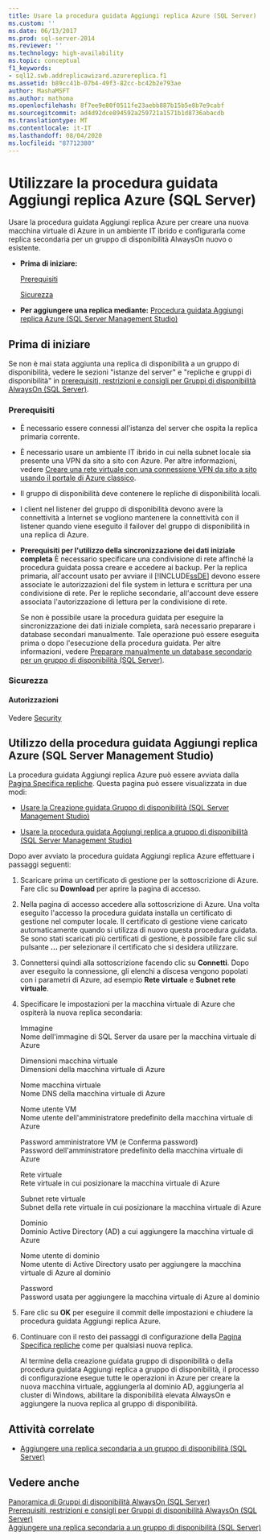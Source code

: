 ```yaml
---
title: Usare la procedura guidata Aggiungi replica Azure (SQL Server) | Microsoft Docs
ms.custom: ''
ms.date: 06/13/2017
ms.prod: sql-server-2014
ms.reviewer: ''
ms.technology: high-availability
ms.topic: conceptual
f1_keywords:
- sql12.swb.addreplicawizard.azurereplica.f1
ms.assetid: b89cc41b-07b4-49f3-82cc-bc42b2e793ae
author: MashaMSFT
ms.author: mathoma
ms.openlocfilehash: 8f7ee9e80f0511fe23aebb887b15b5e8b7e9cabf
ms.sourcegitcommit: ad4d92dce894592a259721a1571b1d8736abacdb
ms.translationtype: MT
ms.contentlocale: it-IT
ms.lasthandoff: 08/04/2020
ms.locfileid: "87712380"
---
```

# <a name="use-the-add-azure-replica-wizard-sql-server"></a>Utilizzare la procedura guidata Aggiungi replica Azure (SQL Server)
  Usare la procedura guidata Aggiungi replica Azure per creare una nuova macchina virtuale di Azure in un ambiente IT ibrido e configurarla come replica secondaria per un gruppo di disponibilità AlwaysOn nuovo o esistente.  
  
-   **Prima di iniziare:**  
  
     [Prerequisiti](#Prerequisites)  
  
     [Sicurezza](#Security)  
  
-   **Per aggiungere una replica mediante:**  [Procedura guidata Aggiungi replica Azure (SQL Server Management Studio)](#SSMSProcedure)  
  
##  <a name="before-you-begin"></a><a name="BeforeYouBegin"></a> Prima di iniziare  
 Se non è mai stata aggiunta una replica di disponibilità a un gruppo di disponibilità, vedere le sezioni "istanze del server" e "repliche e gruppi di disponibilità" in [prerequisiti, restrizioni e consigli per Gruppi di disponibilità AlwaysOn &#40;SQL Server&#41;](prereqs-restrictions-recommendations-always-on-availability.md).  
  
###  <a name="prerequisites"></a><a name="Prerequisites"></a> Prerequisiti  
  
-   È necessario essere connessi all'istanza del server che ospita la replica primaria corrente.  
  
-   È necessario usare un ambiente IT ibrido in cui nella subnet locale sia presente una VPN da sito a sito con Azure. Per altre informazioni, vedere [Creare una rete virtuale con una connessione VPN da sito a sito usando il portale di Azure classico](https://azure.microsoft.com/documentation/articles/vpn-gateway-site-to-site-create).  
  
-   Il gruppo di disponibilità deve contenere le repliche di disponibilità locali.  
  
-   I client nel listener del gruppo di disponibilità devono avere la connettività a Internet se vogliono mantenere la connettività con il listener quando viene eseguito il failover del gruppo di disponibilità in una replica di Azure.  
  
-   **Prerequisiti per l'utilizzo della sincronizzazione dei dati iniziale completa** È necessario specificare una condivisione di rete affinché la procedura guidata possa creare e accedere ai backup. Per la replica primaria, all'account usato per avviare il [!INCLUDE[ssDE](../../../includes/ssde-md.md)] devono essere associate le autorizzazioni del file system in lettura e scrittura per una condivisione di rete. Per le repliche secondarie, all'account deve essere associata l'autorizzazione di lettura per la condivisione di rete.  
  
     Se non è possibile usare la procedura guidata per eseguire la sincronizzazione dei dati iniziale completa, sarà necessario preparare i database secondari manualmente. Tale operazione può essere eseguita prima o dopo l'esecuzione della procedura guidata. Per altre informazioni, vedere [Preparare manualmente un database secondario per un gruppo di disponibilità &#40;SQL Server&#41;](manually-prepare-a-secondary-database-for-an-availability-group-sql-server.md).  
  
###  <a name="security"></a><a name="Security"></a> Sicurezza  
  
####  <a name="permissions"></a><a name="Permissions"></a> Autorizzazioni  
 Vedere [Security](use-the-add-replica-to-availability-group-wizard-sql-server-management-studio.md#Security)  
  
##  <a name="using-the-add-azure-replica-wizard-sql-server-management-studio"></a><a name="SSMSProcedure"></a> Utilizzo della procedura guidata Aggiungi replica Azure (SQL Server Management Studio)  
 La procedura guidata Aggiungi replica Azure può essere avviata dalla [Pagina Specifica repliche](specify-replicas-page-new-availability-group-wizard-add-replica-wizard.md). Questa pagina può essere visualizzata in due modi:  
  
-   [Usare la Creazione guidata Gruppo di disponibilità &#40;SQL Server Management Studio&#41;](use-the-availability-group-wizard-sql-server-management-studio.md)  
  
-   [Usare la procedura guidata Aggiungi replica a gruppo di disponibilità &#40;SQL Server Management Studio&#41;](use-the-add-replica-to-availability-group-wizard-sql-server-management-studio.md)  
  
 Dopo aver avviato la procedura guidata Aggiungi replica Azure effettuare i passaggi seguenti:  
  
1.  Scaricare prima un certificato di gestione per la sottoscrizione di Azure. Fare clic su **Download** per aprire la pagina di accesso.  
  
2.  Nella pagina di accesso accedere alla sottoscrizione di Azure. Una volta eseguito l'accesso la procedura guidata installa un certificato di gestione nel computer locale. Il certificato di gestione viene caricato automaticamente quando si utilizza di nuovo questa procedura guidata. Se sono stati scaricati più certificati di gestione, è possibile fare clic sul pulsante **...** per selezionare il certificato che si desidera utilizzare.  
  
3.  Connettersi quindi alla sottoscrizione facendo clic su **Connetti**. Dopo aver eseguito la connessione, gli elenchi a discesa vengono popolati con i parametri di Azure, ad esempio **Rete virtuale** e **Subnet rete virtuale**.  
  
4.  Specificare le impostazioni per la macchina virtuale di Azure che ospiterà la nuova replica secondaria:  
  
     Immagine  
     Nome dell'immagine di SQL Server da usare per la macchina virtuale di Azure  
  
     Dimensioni macchina virtuale  
     Dimensioni della macchina virtuale di Azure  
  
     Nome macchina virtuale  
     Nome DNS della macchina virtuale di Azure  
  
     Nome utente VM  
     Nome utente dell'amministratore predefinito della macchina virtuale di Azure  
  
     Password amministratore VM (e Conferma password)  
     Password dell'amministratore predefinito della macchina virtuale di Azure  
  
     Rete virtuale  
     Rete virtuale in cui posizionare la macchina virtuale di Azure  
  
     Subnet rete virtuale  
     Subnet della rete virtuale in cui posizionare la macchina virtuale di Azure  
  
     Dominio  
     Dominio Active Directory (AD) a cui aggiungere la macchina virtuale di Azure  
  
     Nome utente di dominio  
     Nome utente di Active Directory usato per aggiungere la macchina virtuale di Azure al dominio  
  
     Password  
     Password usata per aggiungere la macchina virtuale di Azure al dominio  
  
5.  Fare clic su **OK** per eseguire il commit delle impostazioni e chiudere la procedura guidata Aggiungi replica Azure.  
  
6.  Continuare con il resto dei passaggi di configurazione della [Pagina Specifica repliche](specify-replicas-page-new-availability-group-wizard-add-replica-wizard.md) come per qualsiasi nuova replica.  
  
     Al termine della creazione guidata gruppo di disponibilità o della procedura guidata Aggiungi replica a gruppo di disponibilità, il processo di configurazione esegue tutte le operazioni in Azure per creare la nuova macchina virtuale, aggiungerla al dominio AD, aggiungerla al cluster di Windows, abilitare la disponibilità elevata AlwaysOn e aggiungere la nuova replica al gruppo di disponibilità.  
  
##  <a name="related-tasks"></a><a name="RelatedTasks"></a> Attività correlate  
  
-   [Aggiungere una replica secondaria a un gruppo di disponibilità &#40;SQL Server&#41;](add-a-secondary-replica-to-an-availability-group-sql-server.md)  
  
## <a name="see-also"></a>Vedere anche  
 [Panoramica di Gruppi di disponibilità AlwaysOn &#40;SQL Server&#41;](overview-of-always-on-availability-groups-sql-server.md)   
 [Prerequisiti, restrizioni e consigli per Gruppi di disponibilità AlwaysOn &#40;SQL Server&#41;](prereqs-restrictions-recommendations-always-on-availability.md)   
 [Aggiungere una replica secondaria a un gruppo di disponibilità &#40;SQL Server&#41;](add-a-secondary-replica-to-an-availability-group-sql-server.md)  
  
  
